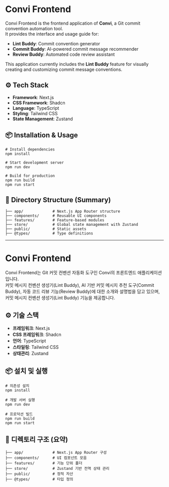 # Convi Frontend

Convi Frontend is the frontend application of **Convi**, a Git commit convention automation tool.  
It provides the interface and usage guide for:
- **Lint Buddy**: Commit convention generator
- **Commit Buddy**: AI-powered commit message recommender
- **Review Buddy**: Automated code review assistant

This application currently includes the **Lint Buddy** feature for visually creating and customizing commit message conventions.

## ⚙️ Tech Stack

- **Framework**: Next.js
- **CSS Framework**: Shadcn
- **Language**: TypeScript
- **Styling**: Tailwind CSS
- **State Management**: Zustand

## 📦 Installation & Usage

```shell
# Install dependencies
npm install

# Start development server
npm run dev

# Build for production
npm run build
npm run start
```

## 📁 Directory Structure (Summary)
```shell
├── app/             # Next.js App Router structure
├── components/      # Reusable UI components
├── features/        # Feature-based modules
├── store/           # Global state management with Zustand
├── public/          # Static assets
├── @types/          # Type definitions
```
---  
# Convi Frontend

Convi Frontend는 Git 커밋 컨벤션 자동화 도구인 Convi의 프론트엔드 애플리케이션입니다.  
커밋 메시지 컨벤션 생성기(Lint Buddy), AI 기반 커밋 메시지 추천 도구(Commit Buddy), 자동 코드 리뷰 기능(Review Buddy)에 대한 소개와 설명법을 담고 있으며, 커밋 메시지 컨벤션 생성기(Lint Buddy) 기능을 제공합니다.

## ⚙️ 기술 스택

- **프레임워크**: Next.js
- **CSS 프레임워크**: Shadcn
- **언어**: TypeScript
- **스타일링**: Tailwind CSS
- **상태관리**: Zustand

## 📦 설치 및 실행
```shell
# 의존성 설치
npm install

# 개발 서버 실행
npm run dev

# 프로덕션 빌드
npm run build
npm run start
```

## 📁 디렉토리 구조 (요약)
```shell
├── app/             # Next.js App Router 구성
├── components/      # UI 컴포넌트 모음
├── features/        # 기능 단위 폴더
├── store/           # Zustand 기반 전역 상태 관리
├── public/          # 정적 자산
├── @types/          # 타입 정의
```
